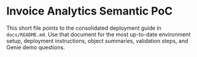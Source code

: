 ﻿# Invoice Analytics Semantic PoC

This short file points to the consolidated deployment guide in `docs/README.md`. Use that document for the most up-to-date environment setup, deployment instructions, object summaries, validation steps, and Genie demo questions.
